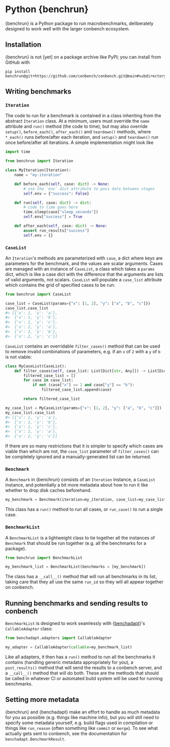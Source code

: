 # Python {benchrun}

{benchrun} is a Python package to run macrobenchmarks, deliberately designed to work
well with the larger conbench ecosystem.

## Installation

{benchrun} is not [yet] on a package archive like PyPI; you can install from GitHub
with

```shell
pip install benchrun@git+https://github.com/conbench/conbench.git@main#subdirectory=benchrun/python
```

## Writing benchmarks

### `Iteration`

The code to run for a benchmark is contained in a class inheriting from the abstract
`Iteration` class. At a minimum, users must override the `name` attribute and `run()`
method (the code to time), but may also override `setup()`, `before_each()`,
`after_each()` and `teardown()` methods, where `*_each()` runs before/after each
iteration, and `setup()` and `teardown()` run once before/after all iterations. A
simple implementation might look like

```python
import time

from benchrun import Iteration

class MyIteration(Iteration):
    name = "my-iteration"

    def before_each(self, case: dict) -> None:
        # use the `env` dict attribute to pass data between stages
        self.env = {"success": False}

    def run(self, case: dict) -> dict:
        # code to time goes here
        time.sleep(case["sleep_seconds"])
        self.env["success"] = True

    def after_each(self, case: dict) -> None:
        assert run_results["success"]
        self.env = {}
```

### `CaseList`

An `Iteration`'s methods are parameterized with `case`, a dict where keys are
parameters for the benchmark, and the values are scalar arguments. Cases are managed
with an instance of `CaseList`, a class which takes a `params` dict, which is like a
case dict with the difference that the arguments are lists of valid arguments, not
scalars. `CaseList` will populate a `case_list` attribute which contains the grid of
specified cases to be run:

```python
from benchrun import CaseList

case_list = CaseList(params={"x": [1, 2], "y": ["a", "b", "c"]})
case_list.case_list
#> [{'x': 1, 'y': 'a'},
#>  {'x': 1, 'y': 'b'},
#>  {'x': 1, 'y': 'c'},
#>  {'x': 2, 'y': 'a'},
#>  {'x': 2, 'y': 'b'},
#>  {'x': 2, 'y': 'c'}]
```

`CaseList` contains an overridable `filter_cases()` method that can be used to remove
invalid combinations of parameters, e.g. if an `x` of `2` with a `y` of `b` is not
viable:

```python
class MyCaseList(CaseList):
    def filter_cases(self, case_list: List[Dict[str, Any]]) -> List[Dict[str, Any]]:
        filtered_case_list = []
        for case in case_list:
            if not (case["x"] == 2 and case["y"] == "b"):
                filtered_case_list.append(case)

        return filtered_case_list

my_case_list = MyCaseList(params={"x": [1, 2], "y": ["a", "b", "c"]})
my_case_list.case_list
#> [{'x': 1, 'y': 'a'},
#>  {'x': 1, 'y': 'b'},
#>  {'x': 1, 'y': 'c'},
#>  {'x': 2, 'y': 'a'},
#>  {'x': 2, 'y': 'c'}]
```

If there are so many restrictions that it is simpler to specify which cases are
viable than which are not, the `case_list` parameter of `filter_cases()` can be
completely ignored and a manually-generated list can be returned.

### `Benchmark`

A `Benchmark` in {benchrun} consists of an `Iteration` instance, a `CaseList`
instance, and potentially a bit more metadata about how to run it like whether to
drop disk caches beforehand.

```python
my_benchmark = Benchmark(iteration=my_iteration, case_list=my_case_list)
```

This class has a `run()` method to run all cases, or `run_case()` to run a single
case.

### `BenchmarkList`

A `BenchmarkList` is a lightweight class to tie together all the instances of
`Benchmark` that should be run together (e.g. all the benchmarks for a package).

```python
from benchrun import BenchmarkList

my_benchmark_list = BenchmarkList(benchmarks = [my_benchmark])
```

The class has a `__call__()` method that will run all benchmarks in its list,
taking care that they all use the same `run_id` so they will all appear together
on conbench.

## Running benchmarks and sending results to conbench

`BenchmarkList` is designed to work seamlessly with
{[benchadapt](https://github.com/conbench/conbench/tree/main/benchadapt/python)}'s
`CallableAdapter` class:

```python
from benchadapt.adapters import CallableAdapter

my_adapter = CallableAdapter(callable=my_benchmark_list)
```

Like all adapters, it then has a `run()` method to run all the benchmarks it
contains (handling generic metadata appropriately for you), a `post_results()`
method that will send the results to a conbench server, and a `__call__()` method
that will do both. These are the methods that should be called in whatever CI or
automated build system will be used for running benchmarks.

## Setting more metadata

{benchrun} and {benchadapt} make an effort to handle as much metadata for you as
possible (e.g. things like machine info), but you will still need to specify some
metadata yourself, e.g. build flags used in compilation or things like `run_reason`
(often something like `commit` or `merge`). To see what actually gets sent to
conbench, see the documentation for `benchadapt.BenchmarkResult`.
